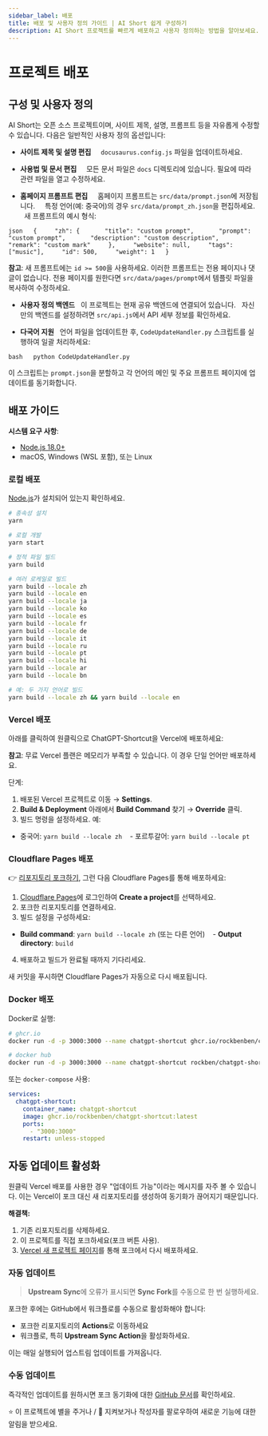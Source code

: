 ```yaml
---
sidebar_label: 배포
title: 배포 및 사용자 정의 가이드 | AI Short 쉽게 구성하기
description: AI Short 프로젝트를 빠르게 배포하고 사용자 정의하는 방법을 알아보세요. 이 가이드는 Vercel, Cloudflare, Docker 및 로컬 배포 방법과 콘텐츠 편집, 자동 업데이트 활성화 방법을 다룹니다.
---
```


# 프로젝트 배포

## 구성 및 사용자 정의

AI Short는 오픈 소스 프로젝트이며, 사이트 제목, 설명, 프롬프트 등을 자유롭게 수정할 수 있습니다. 다음은 일반적인 사용자 정의 옵션입니다:

- **사이트 제목 및 설명 편집**  
    `docusaurus.config.js` 파일을 업데이트하세요.

- **사용법 및 문서 편집**  
    모든 문서 파일은 `docs` 디렉토리에 있습니다. 필요에 따라 관련 파일을 열고 수정하세요.

- **홈페이지 프롬프트 편집**  
    홈페이지 프롬프트는 `src/data/prompt.json`에 저장됩니다.  
    특정 언어(예: 중국어)의 경우 `src/data/prompt_zh.json`을 편집하세요.  
    새 프롬프트의 예시 형식:

`json
  {
    "zh": {
      "title": "custom prompt",
      "prompt": "custom prompt",
      "description": "custom description",
      "remark": "custom mark"
    },
    "website": null,
    "tags": ["music"],
    "id": 500,
    "weight": 1
  }
  `

**참고**: 새 프롬프트에는 `id >= 500`을 사용하세요. 이러한 프롬프트는 전용 페이지나 댓글이 없습니다.
전용 페이지를 원한다면 `src/data/pages/prompt`에서 템플릿 파일을 복사하여 수정하세요.

- **사용자 정의 백엔드**
    이 프로젝트는 현재 공유 백엔드에 연결되어 있습니다.
    자신만의 백엔드를 설정하려면 `src/api.js`에서 API 세부 정보를 확인하세요.

- **다국어 지원**
    언어 파일을 업데이트한 후, `CodeUpdateHandler.py` 스크립트를 실행하여 일괄 처리하세요:

`bash
  python CodeUpdateHandler.py
  `

이 스크립트는 `prompt.json`을 분할하고 각 언어의 메인 및 주요 프롬프트 페이지에 업데이트를 동기화합니다.

## 배포 가이드

**시스템 요구 사항**:

- [Node.js 18.0+](https://nodejs.org/)
- macOS, Windows (WSL 포함), 또는 Linux

### 로컬 배포

[Node.js](https://nodejs.org/)가 설치되어 있는지 확인하세요.

```bash
# 종속성 설치
yarn

# 로컬 개발
yarn start

# 정적 파일 빌드
yarn build

# 여러 로케일로 빌드
yarn build --locale zh
yarn build --locale en
yarn build --locale ja
yarn build --locale ko
yarn build --locale es
yarn build --locale fr
yarn build --locale de
yarn build --locale it
yarn build --locale ru
yarn build --locale pt
yarn build --locale hi
yarn build --locale ar
yarn build --locale bn

# 예: 두 가지 언어로 빌드
yarn build --locale zh && yarn build --locale en
```

### Vercel 배포

아래를 클릭하여 원클릭으로 ChatGPT-Shortcut을 Vercel에 배포하세요:

[](https://vercel.com/new/clone?repository-url=https%3A%2F%2Fgithub.com%2Frockbenben%2FChatGPT-Shortcut%2Ftree%2Fmain)

**참고**: 무료 Vercel 플랜은 메모리가 부족할 수 있습니다. 이 경우 단일 언어만 배포하세요.

단계:

1.  배포된 Vercel 프로젝트로 이동 → **Settings**.
2.  **Build & Deployment** 아래에서 **Build Command** 찾기 → **Override** 클릭.
3.  빌드 명령을 설정하세요. 예:

- 중국어: `yarn build --locale zh`
   - 포르투갈어: `yarn build --locale pt`

### Cloudflare Pages 배포

👉 [리포지토리 포크하기](https://github.com/rockbenben/ChatGPT-Shortcut/fork), 그런 다음 Cloudflare Pages를 통해 배포하세요:

1.  [Cloudflare Pages](https://pages.cloudflare.com/)에 로그인하여 **Create a project**를 선택하세요.
2.  포크한 리포지토리를 연결하세요.
3.  빌드 설정을 구성하세요:

- **Build command**: `yarn build --locale zh` (또는 다른 언어)
   - **Output directory**: `build`

4.  배포하고 빌드가 완료될 때까지 기다리세요.

새 커밋을 푸시하면 Cloudflare Pages가 자동으로 다시 배포됩니다.

### Docker 배포

Docker로 실행:

```bash
# ghcr.io
docker run -d -p 3000:3000 --name chatgpt-shortcut ghcr.io/rockbenben/chatgpt-shortcut:latest

# docker hub
docker run -d -p 3000:3000 --name chatgpt-shortcut rockben/chatgpt-shortcut:latest
```

또는 `docker-compose` 사용:

```yml
services:
  chatgpt-shortcut:
    container_name: chatgpt-shortcut
    image: ghcr.io/rockbenben/chatgpt-shortcut:latest
    ports:
      - "3000:3000"
    restart: unless-stopped
```

## 자동 업데이트 활성화

원클릭 Vercel 배포를 사용한 경우 "업데이트 가능"이라는 메시지를 자주 볼 수 있습니다.
이는 Vercel이 포크 대신 새 리포지토리를 생성하여 동기화가 끊어지기 때문입니다.

**해결책:**

1.  기존 리포지토리를 삭제하세요.
2.  이 프로젝트를 직접 포크하세요(포크 버튼 사용).
3.  [Vercel 새 프로젝트 페이지](https://vercel.com/new)를 통해 포크에서 다시 배포하세요.

### 자동 업데이트

> **Upstream Sync**에 오류가 표시되면 **Sync Fork**를 수동으로 한 번 실행하세요.

포크한 후에는 GitHub에서 워크플로를 수동으로 활성화해야 합니다:

- 포크한 리포지토리의 **Actions**로 이동하세요
- 워크플로, 특히 **Upstream Sync Action**을 활성화하세요.

이는 매일 실행되어 업스트림 업데이트를 가져옵니다.

### 수동 업데이트

즉각적인 업데이트를 원하시면 포크 동기화에 대한 [GitHub 문서](https://docs.github.com/en/pull-requests/collaborating-with-pull-requests/working-with-forks/syncing-a-fork)를 확인하세요.

⭐ 이 프로젝트에 별을 주거나 / 👀 지켜보거나 작성자를 팔로우하여 새로운 기능에 대한 알림을 받으세요.
